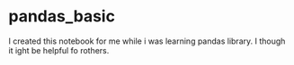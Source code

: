 # pandas_basic
I created this notebook for me while i was learning pandas library. I though it ight be helpful fo rothers.
